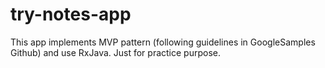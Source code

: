 # try-notes-app
This app implements MVP pattern (following guidelines in GoogleSamples Github) and use RxJava. Just for practice purpose.
